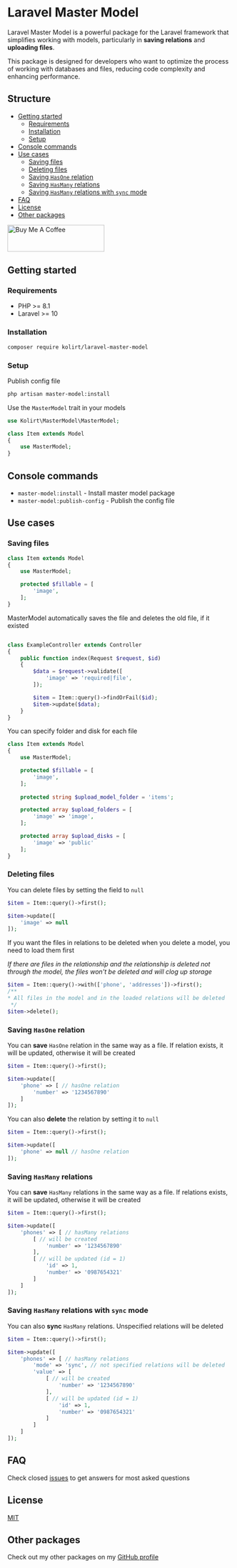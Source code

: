 # Laravel Master Model
Laravel Master Model is a powerful package for the Laravel framework that simplifies working with models, particularly
in **saving relations** and **uploading files**.

This package is designed for developers who want to optimize the process of working with databases and files, reducing
code complexity and enhancing performance.


## Structure
- [Getting started](#getting-started)
  - [Requirements](#requirements)
  - [Installation](#installation)
  - [Setup](#setup)
- [Console commands](#console-commands)
- [Use cases](#use-cases)
  - [Saving files](#saving-files)
  - [Deleting files](#deleting-files)
  - [Saving `HasOne` relation](#saving-hasone-relation)
  - [Saving `HasMany` relations](#saving-hasmany-relations)
  - [Saving `HasMany` relations with `sync` mode](#saving-hasmany-relations-with-sync-mode)
- [FAQ](#faq)
- [License](#license)
- [Other packages](#other-packages)

<a href="https://www.buymeacoffee.com/kolirt" target="_blank">
  <img src="https://cdn.buymeacoffee.com/buttons/v2/arial-yellow.png" alt="Buy Me A Coffee" style="height: 60px !important;width: 217px !important;" >
</a>


## Getting started

### Requirements
- PHP >= 8.1
- Laravel >= 10


### Installation
```bash
composer require kolirt/laravel-master-model
```


### Setup
Publish config file

```bash
php artisan master-model:install
```

Use the `MasterModel` trait in your models

```php
use Kolirt\MasterModel\MasterModel;

class Item extends Model
{
    use MasterModel;
}
```


## Console commands
- `master-model:install` - Install master model package
- `master-model:publish-config` - Publish the config file


## Use cases

### Saving files
```php
class Item extends Model
{
    use MasterModel;

    protected $fillable = [
        'image',
    ];
}
```

MasterModel automatically saves the file and deletes the old file, if it existed

```php

class ExampleController extends Controller
{
    public function index(Request $request, $id)
    {
        $data = $request->validate([
            'image' => 'required|file',
        ]);

        $item = Item::query()->findOrFail($id);
        $item->update($data);
    }
}
```

You can specify folder and disk for each file

```php
class Item extends Model
{
    use MasterModel;

    protected $fillable = [
        'image',
    ];
    
    protected string $upload_model_folder = 'items';

    protected array $upload_folders = [
        'image' => 'image',
    ];

    protected array $upload_disks = [
        'image' => 'public'
    ];
}
```


### Deleting files
You can delete files by setting the field to `null`

```php
$item = Item::query()->first();

$item->update([
    'image' => null
]);
```

If you want the files in relations to be deleted when you delete a model, you need to load them first

_If there are files in the relationship and the relationship is deleted not through the model, the files won't be deleted and will clog up storage_

```php
$item = Item::query()->with(['phone', 'addresses'])->first();
/**
* All files in the model and in the loaded relations will be deleted
 */
$item->delete();
```


### Saving `HasOne` relation
You can **save** `HasOne` relation in the same way as a file. If relation exists, it will be updated, otherwise it will be created

```php
$item = Item::query()->first();

$item->update([
    'phone' => [ // hasOne relation
        'number' => '1234567890'
    ]
]);
```

You can also **delete** the relation by setting it to `null`

```php
$item = Item::query()->first();

$item->update([
    'phone' => null // hasOne relation
]);
```


### Saving `HasMany` relations
You can **save** `HasMany` relations in the same way as a file. If relations exists, it will be updated, otherwise it will be created

```php
$item = Item::query()->first();

$item->update([
    'phones' => [ // hasMany relations
        [ // will be created
            'number' => '1234567890'
        ],
        [ // will be updated (id = 1)
            'id' => 1,
            'number' => '0987654321'
        ]
    ]
]);
```


### Saving `HasMany` relations with `sync` mode
You can also **sync** `HasMany` relations. Unspecified relations will be deleted

```php
$item = Item::query()->first();

$item->update([
    'phones' => [ // hasMany relations
        'mode' => 'sync', // not specified relations will be deleted
        'value' => [
            [ // will be created
                'number' => '1234567890'
            ],
            [ // will be updated (id = 1)
                'id' => 1,
                'number' => '0987654321'
            ]
        ]
    ]
]);
```


## FAQ
Check closed [issues](https://github.com/kolirt/laravel-master-model/issues) to get answers for most asked questions


## License
[MIT](LICENSE.txt)


## Other packages
Check out my other packages on my [GitHub profile](https://github.com/kolirt)
